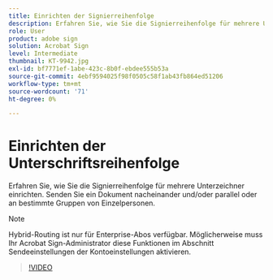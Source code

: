 ```yaml
---
title: Einrichten der Signierreihenfolge
description: Erfahren Sie, wie Sie die Signierreihenfolge für mehrere Unterzeichner einrichten
role: User
product: adobe sign
solution: Acrobat Sign
level: Intermediate
thumbnail: KT-9942.jpg
exl-id: bf7771ef-1abe-423c-8b0f-ebdee555b53a
source-git-commit: 4ebf9594025f98f0505c58f1ab43fb864ed51206
workflow-type: tm+mt
source-wordcount: '71'
ht-degree: 0%

---
```


# Einrichten der Unterschriftsreihenfolge

Erfahren Sie, wie Sie die Signierreihenfolge für mehrere Unterzeichner einrichten. Senden Sie ein Dokument nacheinander und/oder parallel oder an bestimmte Gruppen von Einzelpersonen.

>[!NOTE]
>
>Hybrid-Routing ist nur für Enterprise-Abos verfügbar. Möglicherweise muss Ihr Acrobat Sign-Administrator diese Funktionen im Abschnitt Sendeeinstellungen der Kontoeinstellungen aktivieren.

>[!VIDEO](https://video.tv.adobe.com/v/342249?quality=12&learn=on&hidetitle=true)
